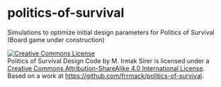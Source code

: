 # politics-of-survival
Simulations to optimize initial design parameters for Politics of Survival (Board game under construction)


<a rel="license" href="http://creativecommons.org/licenses/by-sa/4.0/"><img alt="Creative Commons License" style="border-width:0" src="https://i.creativecommons.org/l/by-sa/4.0/88x31.png" /></a><br /><span xmlns:dct="http://purl.org/dc/terms/" property="dct:title">Politics of Survival Design Code</span> by <span xmlns:cc="http://creativecommons.org/ns#" property="cc:attributionName">M. Irmak Sirer</span> is licensed under a <a rel="license" href="http://creativecommons.org/licenses/by-sa/4.0/">Creative Commons Attribution-ShareAlike 4.0 International License</a>.<br />Based on a work at <a xmlns:dct="http://purl.org/dc/terms/" href="https://github.com/frrmack/politics-of-survival" rel="dct:source">https://github.com/frrmack/politics-of-survival</a>.
